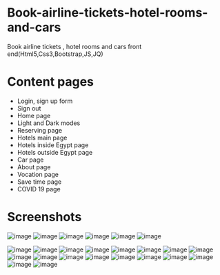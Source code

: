 # Book-airline-tickets-hotel-rooms-and-cars
Book airline tickets , hotel rooms and cars front end(Html5,Css3,Bootstrap,JS,JQ)

# Content pages
<ul>
    <li>	Login, sign up form</li>
    <li>	Sign out</li>
    <li>	Home page</li>
    <li>	Light and Dark modes</li>
    <li>	Reserving page</li>
    <li>	Hotels main page</li>
    <li>	Hotels inside Egypt page</li>
    <li>	Hotels outside Egypt page</li>
    <li>	Car page</li>
    <li>	About page</li>
    <li>	Vocation page</li>
    <li>	Save time page</li>
    <li>	COVID 19 page</li>
</ul>

# Screenshots

![image](https://github.com/MohamedHussein43/Book-airline-tickets-hotel-rooms-and-cars/assets/105607296/ca4b92e1-ff0f-423c-9017-abe46fcdf960)
![image](https://github.com/MohamedHussein43/Book-airline-tickets-hotel-rooms-and-cars/assets/105607296/5e924bb2-bafb-426e-8cfe-a9b8e36dbcc1)
![image](https://github.com/MohamedHussein43/Book-airline-tickets-hotel-rooms-and-cars/assets/105607296/85387191-6c4b-41f8-9ad5-d0e707e0d9ef)
![image](https://github.com/MohamedHussein43/Book-airline-tickets-hotel-rooms-and-cars/assets/105607296/615637ca-3a3b-4785-9adf-96acde37fc05)
![image](https://github.com/MohamedHussein43/Book-airline-tickets-hotel-rooms-and-cars/assets/105607296/c8ccaf09-4014-4d01-943f-5b91beedda57)
![image](https://github.com/MohamedHussein43/Book-airline-tickets-hotel-rooms-and-cars/assets/105607296/df52abd9-8f3a-44a0-8467-2982ec4bcc5e)

![image](https://github.com/MohamedHussein43/Book-airline-tickets-hotel-rooms-and-cars/assets/105607296/781eb86b-a219-47d8-a4bf-96c54a34c348)
![image](https://github.com/MohamedHussein43/Book-airline-tickets-hotel-rooms-and-cars/assets/105607296/1371b96d-c572-40cd-983d-f7f66fb87d1e)
![image](https://github.com/MohamedHussein43/Book-airline-tickets-hotel-rooms-and-cars/assets/105607296/01b65ffd-37d6-41d5-a0bd-333b9157cba5)
![image](https://github.com/MohamedHussein43/Book-airline-tickets-hotel-rooms-and-cars/assets/105607296/b6bc44fb-9946-4324-9e8c-c64ece325bb0)
![image](https://github.com/MohamedHussein43/Book-airline-tickets-hotel-rooms-and-cars/assets/105607296/ab0e4049-e261-4d31-b3f0-e1349d9d248f)
![image](https://github.com/MohamedHussein43/Book-airline-tickets-hotel-rooms-and-cars/assets/105607296/cf02dca1-6c27-4567-8765-2404e47eda7b)
![image](https://github.com/MohamedHussein43/Book-airline-tickets-hotel-rooms-and-cars/assets/105607296/d3f25bb1-0026-4ad0-ac43-0a6d43433bf8)
![image](https://github.com/MohamedHussein43/Book-airline-tickets-hotel-rooms-and-cars/assets/105607296/9f64c33a-db49-4b8c-9723-2f18b8c48866)
![image](https://github.com/MohamedHussein43/Book-airline-tickets-hotel-rooms-and-cars/assets/105607296/525571cf-9614-4c25-95ad-6b207f4b2999)
![image](https://github.com/MohamedHussein43/Book-airline-tickets-hotel-rooms-and-cars/assets/105607296/90944ff6-401f-4a1d-abd6-357d2552ffff)
![image](https://github.com/MohamedHussein43/Book-airline-tickets-hotel-rooms-and-cars/assets/105607296/1851f3b4-d019-46f5-845b-7011f3812ccb)
![image](https://github.com/MohamedHussein43/Book-airline-tickets-hotel-rooms-and-cars/assets/105607296/16bd9c49-d1cf-455f-a956-5af155c12efc)
![image](https://github.com/MohamedHussein43/Book-airline-tickets-hotel-rooms-and-cars/assets/105607296/971402ac-51d2-4188-9e3b-1c437f2eb6b5)
![image](https://github.com/MohamedHussein43/Book-airline-tickets-hotel-rooms-and-cars/assets/105607296/6480c672-2aaf-432b-b823-21000f967b4b)
![image](https://github.com/MohamedHussein43/Book-airline-tickets-hotel-rooms-and-cars/assets/105607296/e1b56151-5862-45db-ae9f-aa94e4edd12f)
![image](https://github.com/MohamedHussein43/Book-airline-tickets-hotel-rooms-and-cars/assets/105607296/a0a5c16d-1ab0-4548-bddf-3e75005643ea)
![image](https://github.com/MohamedHussein43/Book-airline-tickets-hotel-rooms-and-cars/assets/105607296/02e1a039-57c0-4158-b37a-289b8b7707b8)
![image](https://github.com/MohamedHussein43/Book-airline-tickets-hotel-rooms-and-cars/assets/105607296/106ab18f-17ad-484d-9bbe-4016ad7db33c)


